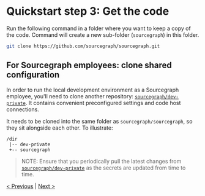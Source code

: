 # Quickstart step 3: Get the code

Run the following command in a folder where you want to keep a copy of the code. Command will create a new sub-folder (`sourcegraph`) in this folder.

```bash
git clone https://github.com/sourcegraph/sourcegraph.git
```

## For Sourcegraph employees: clone shared configuration

In order to run the local development environment as a Sourcegraph employee, you'll need to clone another repository: [`sourcegraph/dev-private`](https://github.com/sourcegraph/dev-private). It contains convenient preconfigured settings and code host connections.

It needs to be cloned into the same folder as `sourcegraph/sourcegraph`, so they sit alongside each other. To illustrate:

```
/dir
 |-- dev-private
 +-- sourcegraph
```

> NOTE: Ensure that you periodically pull the latest changes from [`sourcegraph/dev-private`](https://github.com/sourcegraph/dev-private) as the secrets are updated from time to time.

[< Previous](quickstart_2_install_dependencies.md) | [Next >](quickstart_4_start_docker.md)
